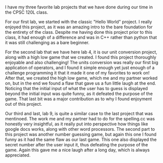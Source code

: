 I have my three favorite lab projects that we have done during our time in the CPSC 120L class.

For our first lab, we started with the classic "Hello World" project. I really enjoyed this project,
as it was an amazing intro to the bare foundation for the entirety of the class. Despite me having
done this project prior to this class, it had enough of a difference and was in C++ rather than python
that it was still challenging as a bare beginner.

For the second lab that we have here lab 4, it is our unit conversion project, along with a high low game 
that we created. I found this project thoroughly enjoyable and also challenging! The units conversion 
was really our first big application of operators, and I found it simple enough yet just enough of a 
challenge programming it that it made it one of my favorites to work on! After that, we created the 
high low game, which me and my partner worked on, but in the end we found a flaw that gave us a fun
little laugh at the end. Noticing that the initial input of what the user has to guess is displayed
beyond the initial input was quite funny, as it defeated the purpose of the game. That last bit was 
a major contribution as to why I found enjoyment out of this project.

Our third and last, lab 9, is quite a similar case to the last project that was mentinoed. The work
me and my partner had to do for the spelling.cc was honestly very insightful, as it really put into
perspective how things like google docs works, along with other word processors. The second part to
this project was another number guessing game, but again this one I found funny as it had the same
flaw as our last game. This one also displayed the secret number after the user input it, thus
defeating the purpose of the game. Again this gave me a nice laugh after a long day, which is always
appreciated.
